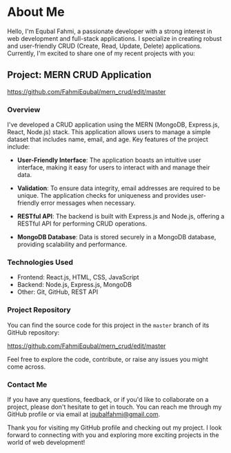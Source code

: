 # About Me

Hello, I'm Equbal Fahmi, a passionate developer with a strong interest in web development and full-stack applications. I specialize in creating robust and user-friendly CRUD (Create, Read, Update, Delete) applications. Currently, I'm excited to share one of my recent projects with you:

## Project: MERN CRUD Application

https://github.com/FahmiEqubal/mern_crud/edit/master

### Overview

I've developed a CRUD application using the MERN (MongoDB, Express.js, React, Node.js) stack. This application allows users to manage a simple dataset that includes name, email, and age. Key features of the project include:

- **User-Friendly Interface**: The application boasts an intuitive user interface, making it easy for users to interact with and manage their data.

- **Validation**: To ensure data integrity, email addresses are required to be unique. The application checks for uniqueness and provides user-friendly error messages when necessary.

- **RESTful API**: The backend is built with Express.js and Node.js, offering a RESTful API for performing CRUD operations.

- **MongoDB Database**: Data is stored securely in a MongoDB database, providing scalability and performance.

### Technologies Used

- Frontend: React.js, HTML, CSS, JavaScript
- Backend: Node.js, Express.js, MongoDB
- Other: Git, GitHub, REST API

### Project Repository

You can find the source code for this project in the `master` branch of its GitHub repository:

https://github.com/FahmiEqubal/mern_crud/edit/master

Feel free to explore the code, contribute, or raise any issues you might come across.

### Contact Me

If you have any questions, feedback, or if you'd like to collaborate on a project, please don't hesitate to get in touch. You can reach me through my GitHub profile or via email at iqubalfahmi@gmail.com.

Thank you for visiting my GitHub profile and checking out my project. I look forward to connecting with you and exploring more exciting projects in the world of web development!
